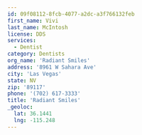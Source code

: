 ```yaml
---
id: 09f08112-8fcb-4077-a2dc-a3f766132feb
first_name: Vivi
last_name: McIntosh
license: DDS
services:
  - Dentist
category: Dentists
org_name: 'Radiant Smiles'
address: '8961 W Sahara Ave'
city: 'Las Vegas'
state: NV
zip: '89117'
phone: '(702) 617-3333'
title: 'Radiant Smiles'
_geoloc:
  lat: 36.1441
  lng: -115.248
---
```

